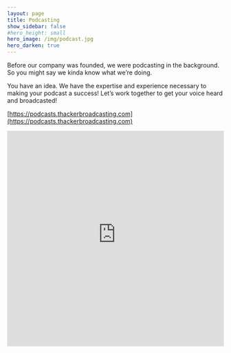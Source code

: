 ```yaml
---
layout: page
title: Podcasting
show_sidebar: false
#hero_height: small
hero_image: /img/podcast.jpg
hero_darken: true
---
```


Before our company was founded, we were podcasting in the background. So you might say we kinda know what we’re doing.

You have an idea. We have the expertise and experience necessary to making your podcast a success! Let’s work together to get your voice heard and broadcasted!

[https://podcasts.thackerbroadcasting.com](https://podcasts.thackerbroadcasting.com)

<iframe src="https://podcasts.thackerbroadcasting.com" scrolling="yes" frameborder="0" marginheight="0px" marginwidth="0px" height="500px" width="100%px" allowfullscreen></iframe>